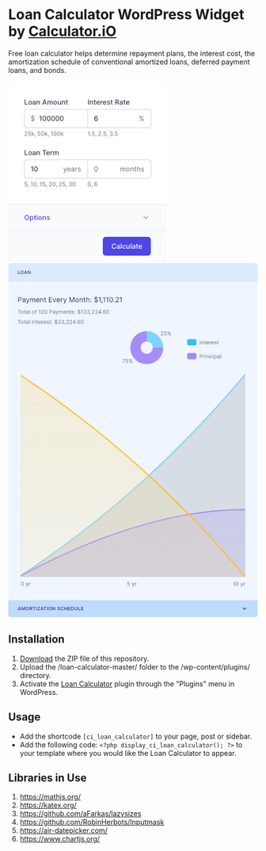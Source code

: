 # Loan Calculator WordPress Widget by [Calculator.iO](https://www.calculator.io/ "Calculator.iO Homepage")

Free loan calculator helps determine repayment plans, the interest cost, the amortization schedule of conventional amortized loans, deferred payment loans, and bonds.

![Loan Calculator Input Form](/assets/images/screenshot-1.png "Loan Calculator Input Form")
![Loan Calculator Calculation Results](/assets/images/screenshot-2.png "Loan Calculator Calculation Results")

## Installation

1. [Download](https://github.com/pub-calculator-io/age-calculator/archive/refs/heads/master.zip) the ZIP file of this repository.
2. Upload the /loan-calculator-master/ folder to the /wp-content/plugins/ directory.
3. Activate the [Loan Calculator](https://www.calculator.io/loan-calculator/ "Loan Calculator Homepage") plugin through the "Plugins" menu in WordPress.

## Usage
* Add the shortcode `[ci_loan_calculator]` to your page, post or sidebar.
* Add the following code: `<?php display_ci_loan_calculator(); ?>` to your template where you would like the Loan Calculator to appear.

## Libraries in Use
1. https://mathjs.org/
2. https://katex.org/
3. https://github.com/aFarkas/lazysizes
4. https://github.com/RobinHerbots/Inputmask
5. https://air-datepicker.com/
6. https://www.chartjs.org/
